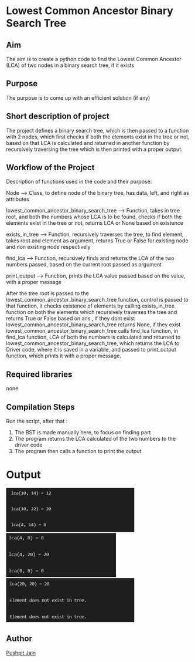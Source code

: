 # Lowest Common Ancestor Binary Search Tree

## Aim

The aim is to create a python code to find the Lowest Common Ancestor (LCA) of two nodes in a binary search tree, if it exists

## Purpose

The purpose is to come up with an efficient solution (if any)

## Short description of project

The project defines a binary search tree, which is then passed to a function with 2 nodes, which first checks if both the elements exist in the tree or not, based on that LCA is calculated and returned in another function by recursively traversing the tree which is then printed with a proper output.

## Workflow of the Project

Description of functions used in the code and their purpose:

Node --> Class, to define node of the binary tree, has data, left, and right as attributes

lowest_common_ancestor_binary_search_tree --> Function, takes in tree root, and both the numbers whose LCA is to be found, checks if both the elements exist in the tree or not, returns LCA or None based on existence

exists_in_tree --> Function, recursively traverses the tree, to find element, takes root and element as argument, returns True or False for existing node and non existing node respectively

find_lca --> Function, recursively finds and returns the LCA of the two numbers passed, based on the current root passed as argument

print_output --> Function, prints the LCA value passed based on the value, with a proper message

After the tree root is passed to the lowest_common_ancestor_binary_search_tree function, control is passed to that function, it checks existence of elements by calling exists_in_tree function on both the elements which recursively traverses the tree and returns True or False based on ans , if they dont exist lowest_common_ancestor_binary_search_tree returns None, if they exist lowest_common_ancestor_binary_search_tree calls find_lca function, in find_lca function, LCA of both the numbers is calculated and returned to lowest_common_ancestor_binary_search_tree, which returns the LCA to Driver code, where it is saved in a variable, and passed to print_output function, which prints it with a proper message.

## Required libraries

none

## Compilation Steps

Run the script, after that :

1.  The BST is made manually here, to focus on finding part
2.  The program returns the LCA calculated of the two numbers to the driver code
3.  The program then calls a function to print the output

# Output

<img width = 350 height = 120 src="../Lowest Common Ancestor Binary Search Tree/Images/lowest_common_ancestor_binary_search_tree_output1.PNG">
<img width = 300 height = 120 src="../Lowest Common Ancestor Binary Search Tree/Images/lowest_common_ancestor_binary_search_tree_output2.PNG">
<img width = 350 height = 120 src="../Lowest Common Ancestor Binary Search Tree/Images/lowest_common_ancestor_binary_search_tree_output3.PNG">

## Author

[Pushpit Jain](https://github.com/pushpit-J19)
